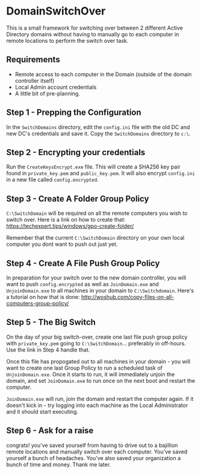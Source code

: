 # DomainSwitchOver
This is a small framework for switching over between 2 different Active Directory domains without having to manually go to each computer in remote locations to perform the switch over task.

## Requirements
- Remote access to each computer in the Domain (outside of the domain controller itself)
- Local Admin account credentials
- A little bit of pre-planning.

## Step 1 - Prepping the Configuration
In the `SwitchDomains` directory, edit the `config.ini` file with the old DC and new DC's credentials and save it. Copy the `SwitchDomains` directory to `c:\`.

## Step 2 - Encrypting your credentials
Run the `CreateKeysEncrypt.exe` file.  This will create a SHA256 key pair found in `private_key.pem` and `public_key.pem`.  It will also encrypt `config.ini` in a new file called `config.encrypted`.

## Step 3 - Create A Folder Group Policy
`C:\SwitchDomain` will be required on all the remote computers you wish to switch over. Here is a link on how to create that: https://techexpert.tips/windows/gpo-create-folder/

Remember that the current `C:\SwitchDomain` directory on your own local computer you dont want to push out just yet.

## Step 4 - Create A File Push Group Policy
In preparation for your switch over to the new domain controller, you will want to push `config.encrypted` as well as `JoinDomain.exe` and `UnjoinDomain.exe` to all machines in your domain to `C:\Switchdomain`. Here's a tutorial on how that is done: http://woshub.com/copy-files-on-all-computers-group-policy/

## Step 5 - The Big Switch
On the day of your big switch-over, create one last file push group policy with `private_key.pem` going to `C:\SwitchDomain`... preferably in off-hours. Use the link in Step 4 handle that.

Once this file has propogated out to all machines in your domain - you will want to create one last Group Policy to run a scheduled task of `UnjoinDomain.exe`.  Once it starts to run, it will immediately unjoin the domain, and set `JoinDomain.exe` to run once on the next boot and restart the computer.

`JoinDomain.exe` will run, join the domain and restart the computer again.  If it doesn't kick in - try logging into each machine as the Local Administrator and it should start executing.

## Step 6 - Ask for a raise
congrats! you've saved yourself from having to drive out to a bajillion remote locations and manually switch over each computer.  You've saved yourself a bunch of headaches.  You've also saved your organization a bunch of time and money. Thank me later.

